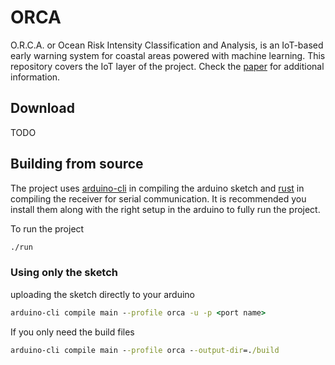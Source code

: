 # ORCA

O.R.C.A. or Ocean Risk Intensity Classification and Analysis, is an IoT-based early warning system for coastal areas powered with machine learning. This repository covers the IoT layer of the project. Check the [paper](https://github.com/jmmaa/orca-iot/blob/main/thesis.pdf) for additional information.

## Download

TODO

## Building from source

The project uses [arduino-cli](https://arduino.github.io/arduino-cli/0.29/installation/) in compiling the arduino sketch and [rust](https://www.rust-lang.org/learn/get-started) in compiling the receiver for serial communication. It is recommended you install them along with the right setup in the arduino to fully run the project.

To run the project

```cmd
./run
```

### Using only the sketch

uploading the sketch directly to your arduino

```cmd
arduino-cli compile main --profile orca -u -p <port name>
```

If you only need the build files

```cmd
arduino-cli compile main --profile orca --output-dir=./build
```
